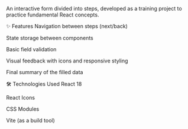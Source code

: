 An interactive form divided into steps, developed as a training project to practice fundamental React concepts.

✨ Features
Navigation between steps (next/back)

State storage between components

Basic field validation

Visual feedback with icons and responsive styling

Final summary of the filled data

🛠 Technologies Used
React 18

React Icons

CSS Modules

Vite (as a build tool)
